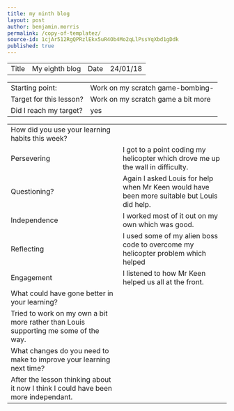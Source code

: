 ```yaml
---
title: my ninth blog
layout: post
author: benjamin.morris
permalink: /copy-of-templatez/
source-id: 1cjAr512RgQPRzlEkx5uR4Ob4Mo2qLlPssYqXbd1gDdk
published: true
---
```

<table>
  <tr>
    <td>Title</td>
    <td>My eighth blog </td>
    <td>Date</td>
    <td>24/01/18</td>
  </tr>
</table>


<table>
  <tr>
    <td>Starting point:</td>
    <td>Work on my scratch game-bombing-</td>
  </tr>
  <tr>
    <td>Target for this lesson?</td>
    <td>Work on my scratch game a bit more</td>
  </tr>
  <tr>
    <td>Did I reach my target? </td>
    <td>yes</td>
  </tr>
</table>


<table>
  <tr>
    <td>How did you use your learning habits this week?</td>
    <td></td>
  </tr>
  <tr>
    <td>Persevering</td>
    <td>I got to a point coding my helicopter which drove me up the wall in difficulty.</td>
  </tr>
  <tr>
    <td>Questioning?</td>
    <td>Again I asked Louis for help when Mr Keen would have been  more suitable but Louis did help.</td>
  </tr>
  <tr>
    <td>Independence</td>
    <td>I worked most of it out on my own which was good.</td>
  </tr>
  <tr>
    <td>Reflecting</td>
    <td>I used some of my alien boss code to overcome my helicopter problem which helped</td>
  </tr>
  <tr>
    <td>Engagement</td>
    <td>I listened to how Mr Keen helped us all at the front.</td>
  </tr>
  <tr>
    <td>What could have gone better in your learning?</td>
    <td></td>
  </tr>
  <tr>
    <td>Tried to work on my own a bit more rather than Louis supporting me some of the way.</td>
    <td></td>
  </tr>
  <tr>
    <td>What changes do you need to make to improve your learning next time?</td>
    <td></td>
  </tr>
  <tr>
    <td>After the lesson thinking about it now I think I could have been more independant.</td>
    <td></td>
  </tr>
</table>



